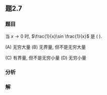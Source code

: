 ## 题2.7
### 题目
当 $x \rightarrow  0$ 时, $\frac{1}{x}\sin \frac{1}{x}$ 是 ( ).

(A) 无穷大量 (B) 无界量, 但不是无穷大量

(C) 有界量, 但不是无穷小量 (D) 无穷小量
### 分析

### 解